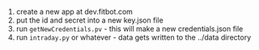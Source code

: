 1. create a new app at dev.fitbot.com
1. put the id and secret into a new key.json file
1. run `getNewCredentials.pv` - this will make a new credentials.json file
1. run `intraday.py` or whatever - data gets written to the ../data directory
